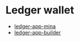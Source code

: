 # Ledger wallet

- [ledger-app-mina](https://github.com/jspada/ledger-app-mina)
- [ledger-app-builder](https://developers.ledger.com/docs/embedded-app/build-container/)
